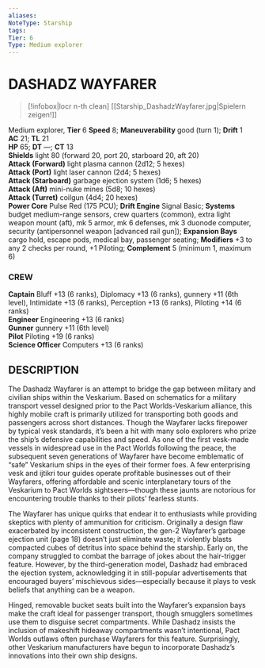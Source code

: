 ```yaml
---
aliases: 
NoteType: Starship
tags: 
Tier: 6
Type: Medium explorer 
---
```

# DASHADZ WAYFARER
> [!infobox|locr n-th clean]
>  [[Starship_DashadzWayfarer.jpg|Spielern zeigen!]]
> 
Medium explorer, **Tier** 6 
**Speed** 8; **Maneuverability** good (turn 1); **Drift** 1  
**AC** 21; **TL** 21  
**HP** 65; **DT** —; **CT** 13  
**Shields** light 80 (forward 20, port 20, starboard 20, aft 20)  
**Attack (Forward)** light plasma cannon (2d12; 5 hexes)  
**Attack (Port)** light laser cannon (2d4; 5 hexes)  
**Attack (Starboard)** garbage ejection system (1d6; 5 hexes)  
**Attack (Aft)** mini-nuke mines (5d8; 10 hexes)  
**Attack (Turret)** coilgun (4d4; 20 hexes)  
**Power Core** Pulse Red (175 PCU); **Drift Engine** Signal Basic; **Systems** budget medium-range sensors, crew quarters (common), extra light weapon mount (aft), mk 5 armor, mk 6 defenses, mk 3 duonode computer, security (antipersonnel weapon [advanced rail gun]); **Expansion Bays** cargo hold, escape pods, medical bay, passenger seating; **Modifiers** +3 to any 2 checks per round, +1 Piloting; **Complement** 5 (minimum 1, maximum 6)

### CREW

**Captain** Bluff +13 (6 ranks), Diplomacy +13 (6 ranks), gunnery +11 (6th level), Intimidate +13 (6 ranks), Perception +13 (6 ranks), Piloting +14 (6 ranks)  
**Engineer** Engineering +13 (6 ranks)  
**Gunner** gunnery +11 (6th level)  
**Pilot** Piloting +19 (6 ranks)  
**Science Officer** Computers +13 (6 ranks)

## DESCRIPTION

The Dashadz Wayfarer is an attempt to bridge the gap between military and civilian ships within the Veskarium. Based on schematics for a military transport vessel designed prior to the Pact Worlds-Veskarium alliance, this highly mobile craft is primarily utilized for transporting both goods and passengers across short distances. Though the Wayfarer lacks firepower by typical vesk standards, it’s been a hit with many solo explorers who prize the ship’s defensive capabilities and speed. As one of the first vesk-made vessels in widespread use in the Pact Worlds following the peace, the subsequent seven generations of Wayfarer have become emblematic of “safe” Veskarium ships in the eyes of their former foes. A few enterprising vesk and ijtikri tour guides operate profitable businesses out of their Wayfarers, offering affordable and scenic interplanetary tours of the Veskarium to Pact Worlds sightseers—though these jaunts are notorious for encountering trouble thanks to their pilots’ fearless stunts.  
  
The Wayfarer has unique quirks that endear it to enthusiasts while providing skeptics with plenty of ammunition for criticism. Originally a design flaw exacerbated by inconsistent construction, the gen-2 Wayfarer’s garbage ejection unit (page 18) doesn’t just eliminate waste; it violently blasts compacted cubes of detritus into space behind the starship. Early on, the company struggled to combat the barrage of jokes about the hair-trigger feature. However, by the third-generation model, Dashadz had embraced the ejection system, acknowledging it in still-popular advertisements that encouraged buyers’ mischievous sides—especially because it plays to vesk beliefs that anything can be a weapon.  
  
Hinged, removable bucket seats built into the Wayfarer’s expansion bays make the craft ideal for passenger transport, though smugglers sometimes use them to disguise secret compartments. While Dashadz insists the inclusion of makeshift hideaway compartments wasn’t intentional, Pact Worlds outlaws often purchase Wayfarers for this feature. Surprisingly, other Veskarium manufacturers have begun to incorporate Dashadz’s innovations into their own ship designs.
